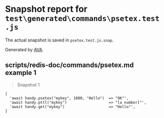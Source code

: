 # Snapshot report for `test\generated\commands\psetex.test.js`

The actual snapshot is saved in `psetex.test.js.snap`.

Generated by [AVA](https://ava.li).

## scripts/redis-doc/commands/psetex.md example 1

> Snapshot 1

    [
      'await handy.psetex("mykey", 1000, "Hello")  => "OK"',
      'await handy.pttl("mykey")                   => "[a number]"',
      'await handy.get("mykey")                    => "Hello"',
    ]
